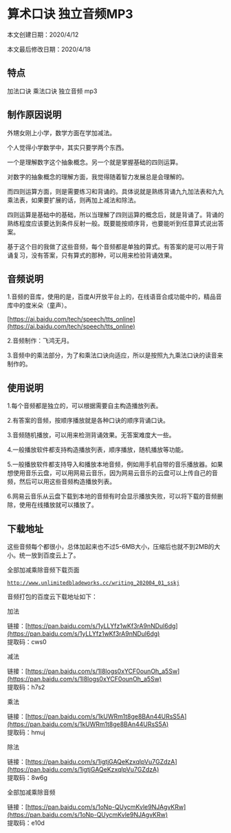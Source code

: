 # 算术口诀 独立音频MP3

本文创建日期：2020/4/12

本文最后修改日期：2020/4/18

## 特点 

加法口诀 乘法口诀 独立音频 mp3

## 制作原因说明

外甥女刚上小学，数学方面在学加减法。

个人觉得小学数学中，其实只要学两个东西。

一个是理解数字这个抽象概念。另一个就是掌握基础的四则运算。

对数字的抽象概念的理解方面，我觉得随着智力发展总是会理解的。

而四则运算方面，则是需要练习和背诵的。具体说就是熟练背诵九九加法表和九九乘法表，如果要扩展的话，则再加上减法和除法。

四则运算是基础中的基础，所以当理解了四则运算的概念后，就是背诵了。背诵的熟练程度应该要达到条件反射一般。既要能按顺序背，也要能听到任意算式说出答案。

基于这个目的我做了这些音频，每个音频都是单独的算式。有答案的是可以用于背诵复习，没有答案，只有算式的那种，可以用来检验背诵效果。

## 音频说明

1.音频的音库，使用的是，百度AI开放平台上的，在线语音合成功能中的，精品音库中的度米朵（童声）。

[https://ai.baidu.com/tech/speech/tts_online](https://ai.baidu.com/tech/speech/tts_online)

2.音频制作：飞鸿无月。

3.音频中的乘法部分，为了和乘法口诀向适应，所以是按照九九乘法口诀的读音来制作的。

## 使用说明

1.每个音频都是独立的，可以根据需要自主构造播放列表。

2.有答案的音频，按顺序播放就是各种口诀的顺序背诵口诀。

3.音频随机播放，可以用来检测背诵效果。无答案难度大一些。

4.一般播放软件都支持构造播放列表，顺序播放，随机播放等功能。

5.一般播放软件都支持导入和播放本地音频，例如用手机自带的音乐播放器。如果想使用音乐云盘，可以用网易云音乐，因为网易云音乐的云盘可以上传自己的音频，然后可以用这些音频构造播放列表。

6.网易云音乐从云盘下载到本地的音频有时会显示播放失败，可以将下载的音频删除，使用在线播放就可以播放了。

## 下载地址

这些音频每个都很小，总体加起来也不过5-6MB大小，压缩后也就不到2MB的大小。统一放到百度云上了。

全部加减乘除音频下载页面 

[```http://www.unlimitedbladeworks.cc/writing_202004_01_sskj```](http://www.unlimitedbladeworks.cc/writing_202004_01_sskj)

音频打包的百度云下载地址如下：

加法

链接：[https://pan.baidu.com/s/1yLLYfz1wKf3rA9nNDul6dg](https://pan.baidu.com/s/1yLLYfz1wKf3rA9nNDul6dg)  
提取码：cws0 

减法

链接：[https://pan.baidu.com/s/1I8logs0xYCF0ounOh_a5Sw](https://pan.baidu.com/s/1I8logs0xYCF0ounOh_a5Sw)   
提取码：h7s2

乘法

链接：[https://pan.baidu.com/s/1kUWRm1t8ge8BAn44URsS5A](https://pan.baidu.com/s/1kUWRm1t8ge8BAn44URsS5A)  
提取码：hmuj

除法

链接：[https://pan.baidu.com/s/1igtjGAQeKzxqIpVu7GZdzA](https://pan.baidu.com/s/1igtjGAQeKzxqIpVu7GZdzA)  
提取码：8w6g 

全部加减乘除音频

链接：[https://pan.baidu.com/s/1oNp-QUycmKvle9NJAgvKRw](https://pan.baidu.com/s/1oNp-QUycmKvle9NJAgvKRw)  
提取码：e10d 